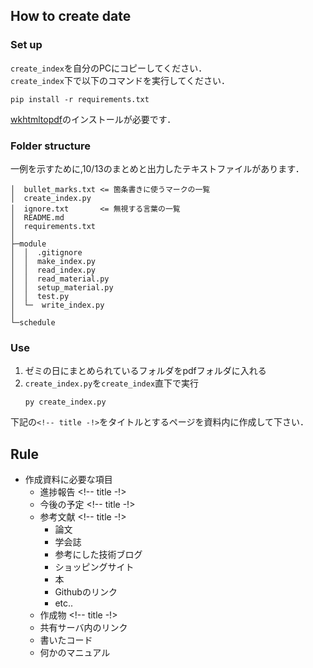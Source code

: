 ## How to create date

### Set up
`create_index`を自分のPCにコピーしてください．\
`create_index`下で以下のコマンドを実行してください．
```
pip install -r requirements.txt
```
[wkhtmltopdf](https://document.intra-mart.jp/library/forma/public/forma_setup_guide/texts/install/windows/pdf.html)のインストールが必要です．


### Folder structure
一例を示すために,10/13のまとめと出力したテキストファイルがあります．
```
│  bullet_marks.txt <= 箇条書きに使うマークの一覧
│  create_index.py
│  ignore.txt       <= 無視する言葉の一覧
│  README.md
│  requirements.txt 
│
├─module
│  │  .gitignore
│  │  make_index.py
│  │  read_index.py
│  │  read_material.py
│  │  setup_material.py
│  │  test.py
│  └─  write_index.py
│
└─schedule
```

<div style="page-break-before:always"></div>

### Use
1. ゼミの日にまとめられているフォルダをpdfフォルダに入れる
2. `create_index.py`を`create_index`直下で実行
   ```
   py create_index.py
   ```

下記の`<!-- title -!>`をタイトルとするページを資料内に作成して下さい．

## Rule
- 作成資料に必要な項目
  - 進捗報告 <!-- title -!>
  - 今後の予定 <!-- title -!>
  - 参考文献 <!-- title -!>
    - 論文
    - 学会誌
    - 参考にした技術ブログ
    - ショッピングサイト
    - 本
    - Githubのリンク
    - etc..
  - 作成物 <!-- title -!>
   - 共有サーバ内のリンク
    - 書いたコード
    - 何かのマニュアル


